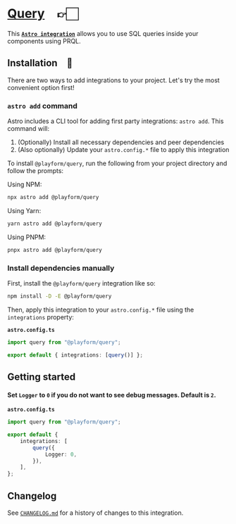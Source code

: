 # [Query] 👉🏻

This **[`Astro integration`][astro-integration]** allows you to use SQL queries
inside your components using PRQL.

## Installation 🚀

There are two ways to add integrations to your project. Let's try the most
convenient option first!

### `astro add` command

Astro includes a CLI tool for adding first party integrations: `astro add`. This
command will:

1. (Optionally) Install all necessary dependencies and peer dependencies
2. (Also optionally) Update your `astro.config.*` file to apply this integration

To install `@playform/query`, run the following from your project directory and
follow the prompts:

Using NPM:

```sh
npx astro add @playform/query
```

Using Yarn:

```sh
yarn astro add @playform/query
```

Using PNPM:

```sh
pnpx astro add @playform/query
```

### Install dependencies manually

First, install the `@playform/query` integration like so:

```sh
npm install -D -E @playform/query
```

Then, apply this integration to your `astro.config.*` file using the
`integrations` property:

**`astro.config.ts`**

```ts
import query from "@playform/query";

export default { integrations: [query()] };
```

## Getting started

#### Set `Logger` to `0` if you do not want to see debug messages. Default is `2`.

**`astro.config.ts`**

```ts
import query from "@playform/query";

export default {
	integrations: [
		query({
			Logger: 0,
		}),
	],
};
```

[Query]: HTTPS://NPMJS.Org/@playform/query
[astro-integration]: HTTPS://docs.astro.build/en/guides/integrations-guide/

## Changelog

See [`CHANGELOG.md`](CHANGELOG.md) for a history of changes to this integration.
